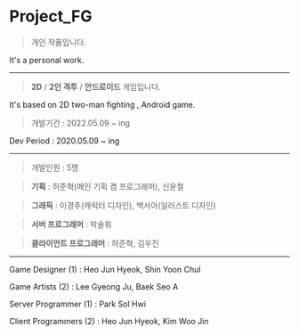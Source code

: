 # Project_FG

> 개인 작품입니다.

It's a personal work.


---


> **2D** / **2인 격투** / **안드로이드** 게임입니다.

It's based on 2D two-man fighting , Android game. 


> 개발기간 : 2022.05.09 ~ ing

Dev Period : 2020.05.09 ~ ing


---


> 개발인원 : 5명

> **기획** : 허준혁(메인 기획 겸 프로그래머), 신윤철

> **그래픽** : 이경주(캐릭터 디자인), 백서아(일러스트 디자인)

> **서버 프로그래머** : 박솔휘

> **클라이언트 프로그래머** : 허준혁, 김우진

---


Game Designer (1) : Heo Jun Hyeok, Shin Yoon Chul

Game Artists (2) : Lee Gyeong Ju, Baek Seo A

Server Programmer (1) : Park Sol Hwi

Client Programmers (2) : Heo Jun Hyeok, Kim Woo Jin
